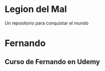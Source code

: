 # Legion del Mal
Un repositorio para conquistar el mundo



# Fernando


## Curso de Fernando en Udemy

